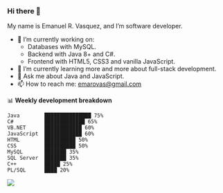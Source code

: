 ### Hi there 👋

My name is Emanuel R. Vasquez, and I’m software developer.

- 🔭 I’m currently working on:
  - Databases with MySQL. 
  - Backend with Java 8+ and C#.
  - Frontend with HTML5, CSS3 and vanilla JavaScript.
- 🌱 I’m currently learning more and more about full-stack development.
- 💬 Ask me about Java and JavaScript.
- 📫 How to reach me: emarovas@gmail.com

📊 **Weekly development breakdown**
```text
Java        ███████████████ 75%
C#          █████████████ 65%
VB.NET      ████████████ 60%
JavaScript  ████████████ 60%
HTML        ██████████ 50%
CSS         ██████████ 50%
MySQL       ███████ 35%
SQL Server  ███████ 35%
C++         █████ 25%
PL/SQL      ████ 20%
```
<!--
## My latest projects

<a href="https://github.com/erovas/ES5customElements.js">
  <img align="middle" src="https://github-readme-stats.vercel.app/api/pin/?username=WEGFan&repo=codestats-profile-readme" alt="ES5customElements.js" />
</a>
<a href="https://github.com/WEGFan/Geometry-Dash-Menu-Music-Randomizer">
  <img align="middle" src="https://github-readme-stats.vercel.app/api/pin/?username=WEGFan&repo=Geometry-Dash-Menu-Music-Randomizer" alt="Geometry-Dash-Menu-Music-Randomizer" />
</a>
-->

![](https://komarev.com/ghpvc/?username=rovas&style=flat-square&label=visitors)
